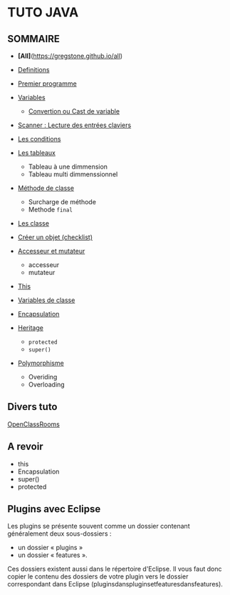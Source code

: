 # TUTO JAVA 

## **SOMMAIRE** 
* **[All]**(https://gregstone.github.io/all)

* [Definitions](https://gregstone.github.io/definition)
* [Premier programme](https://gregstone.github.io/premier)
* [Variables](https://gregstone.github.io/variable)
  * [Convertion ou Cast de variable](https://gregstone.github.io/cast)
* [Scanner : Lecture des entrées claviers](https://gregstone.github.io/scanner)
* [Les conditions](https://gregstone.github.io/conditions)
* [Les tableaux](https://gregstone.github.io/tableau)
  * Tableau à une dimmension
  * Tableau multi dimmenssionnel
* [Méthode de classe](https://gregstone.github.io/methode)
  * Surcharge de méthode
  * Methode `final`
* [Les classe](https://gregstone.github.io/classe) 
* [Créer un objet (checklist)](https://gregstone.github.io/createobject)
* [Accesseur et mutateur](https://gregstone.github.io/accesseurmutateur)
  * accesseur
  * mutateur
* [This](https://gregstone.github.io/this)
* [Variables de classe](https://gregstone.github.io/variabledeclasse)
* [Encapsulation](https://gregstone.github.io/encapsulation)
* [Heritage](https://gregstone.github.io/heritage)
  * `protected`
  * `super()`
* [Polymorphisme](https://gregstone.github.io/polymorphisme)
  * Overiding
  * Overloading


## Divers tuto 

[OpenClassRooms](https://openclassrooms.com/courses/apprenez-a-programmer-en-java/installer-les-outils-de-developpement)

## A revoir 
* this 
* Encapsulation
* super()
* protected

## Plugins avec Eclipse

Les plugins se présente souvent comme un dossier contenant généralement deux sous-dossiers : 
* un dossier « plugins »
* un dossier « features ». 


Ces dossiers existent aussi dans le répertoire d'Eclipse. Il vous faut donc copier le contenu des dossiers de votre plugin vers le dossier correspondant dans Eclipse (pluginsdanspluginsetfeaturesdansfeatures).